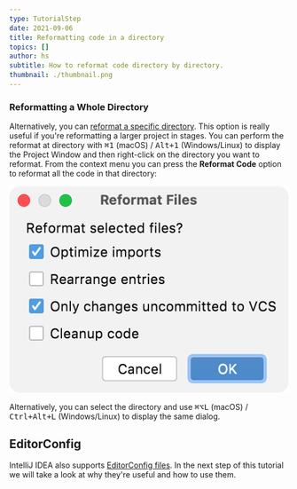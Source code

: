 ```yaml
---
type: TutorialStep
date: 2021-09-06
title: Reformatting code in a directory
topics: []
author: hs
subtitle: How to reformat code directory by directory.
thumbnail: ./thumbnail.png
---
```


### Reformatting a Whole Directory

Alternatively, you can [reformat a specific directory](https://www.jetbrains.com/help/idea/reformat-and-rearrange-code.html#reformat_module_directory). This option is really useful if you're reformatting a larger project in stages. You can perform the reformat at directory with <kbd>⌘1</kbd> (macOS) / <kbd>Alt+1</kbd> (Windows/Linux) to display the Project Window and then right-click on the directory you want to reformat. From the context menu you can press the **Reformat Code** option to reformat all the code in that directory:

![Options to reformat a directory](reformat-directory.png)

Alternatively, you can select the directory and use <kbd>⌘⌥L</kbd> (macOS) / <kbd>Ctrl+Alt+L</kbd> (Windows/Linux) to display the same dialog.

## EditorConfig

IntelliJ IDEA also supports [EditorConfig files](https://editorconfig.org/). In the next step of this tutorial we will take a look at why they're useful and how to use them.

